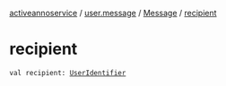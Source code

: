 [activeannoservice](../../index.md) / [user.message](../index.md) / [Message](index.md) / [recipient](./recipient.md)

# recipient

`val recipient: `[`UserIdentifier`](../../project.userroles/-user-identifier.md)